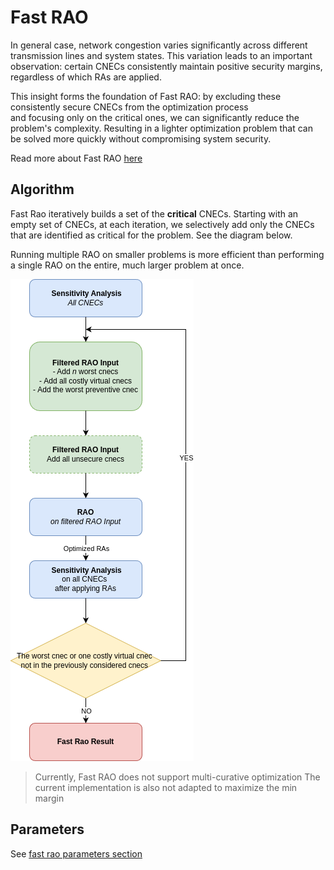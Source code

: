 # Fast RAO

In general case, network congestion varies significantly across different transmission lines and system states.
This variation leads to an important observation: certain CNECs consistently maintain positive security margins,
regardless of which RAs are applied. 

This insight forms the foundation of Fast RAO: by excluding these consistently secure CNECs from the optimization process  
and focusing only on the critical ones, we can significantly reduce the problem's complexity. Resulting in a lighter optimization
problem that can be solved more quickly without compromising system security.

Read more about Fast RAO [here](../_static/pdf/FastRAO.pdf)
## Algorithm

Fast Rao iteratively builds a set of the **critical** CNECs. Starting with an empty set of CNECs, at each iteration, 
we selectively add only the CNECs that are identified as critical for the problem. See the diagram below.

Running multiple RAO on smaller problems is more efficient than performing a single RAO on the
entire, much larger problem at once.

![Current state of the algorithm](../_static/img/FastRAO.png)

> Currently, Fast RAO does not support multi-curative optimization
> The current implementation is also not adapted to maximize the min margin 

## Parameters 

See [fast rao parameters section](../parameters/implementation-specific-parameters.md#number-of-cnecs-to-add)
